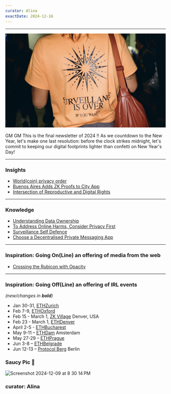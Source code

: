 ```yaml
---
curator: Alina
exactDate: 2024-12-16
---
```


<!--
### Insights

### Knowledge

### Inspiration

### Inspiration: Going On(Line) an offering of media from the web

### Inspiration: Going Off(Line) an offering of IRL events 

### Explorer 

### Saucy Quote
-->

---

<img width="1200" alt="back of a person wearing an anti surveillance tshirt" src="https://raw.githubusercontent.com/web3privacy/news/refs/heads/main/web/public/img/w3pn-news-tshirt.png">

GM GM 
This is the final newsletter of 2024 !!
As we countdown to the New Year, let's make one last resolution: before the clock strikes midnight, let's commit to keeping our digital footprints lighter than confetti on New Year's Day!

---

### Insights
- [World(coin) privacy order](https://techcrunch.com/2024/12/19/worldcoin-must-let-europeans-comprehensively-delete-their-data-under-privacy-order/)
- [Buenos Aires Adds ZK Proofs to City App](https://www.coindesk.com/tech/2024/10/22/buenos-aires-adds-zk-proofs-to-city-app-in-bid-to-boost-residents-privacy)
- [Intersection of Reproductive and Digital Rights](https://www.eff.org/deeplinks/2024/12/growing-intersection-reproductive-rights-and-digital-rights-2024-year-review)

---

### Knowledge
- [Understanding Data Ownership](https://blog.zk.me/understanding-data-ownership-navigating-global-regulations-and-privacy-solutions/)
- [To Address Online Harms, Consider Privacy First](https://www.eff.org/deeplinks/2023/11/address-online-harms-we-must-first-do-privacy)
- [Surveillance Self Defence](https://ssd.eff.org/)
- [Choose a Decentralised Private Messaging App](https://getsession.org/blog)


---

### Inspiration: Going On(Line) an offering of media from the web
- [Crossing the Rubicon with Opacity](https://www.youtube.com/watch?v=LdqYiCN8Imk)

---

### Inspiration: Going Off(Line) an offering of IRL events 
*(new/changes in **bold**)*

* Jan 30-31, [ETHZurich](https://ethereumzuri.ch/)
* Feb 7-9, [ETHOxford](https://ethoxford.io/)
* Feb 15 - March 1, [ZK Village](https://www.zklab.systems/zk-village) Denver, USA
* Feb 23 - March 1, [ETHDenver](https://www.ethdenver.com/)
* April 2-5 - [ETHBucharest](https://x.com/ethbucharest_?s=21)
* May 9-11 – [ETHDam](https://www.ethdam.com/) Amsterdam
* May 27-29 – [ETHPrague](https://ethprague.com/)
* Jun 3-8 – [ETHBelgrade](https://ethbelgrade.rs/)
* Jun 12-13 – [Protocol Berg](https://protocol.berlin/) Berlin


### Saucy Pic 🥫
<img width="1143" alt="Screenshot 2024-12-09 at 8 30 14 PM" src="https://github.com/user-attachments/assets/09992f0d-3e9d-40e3-9845-2059261460f1">




### curator: Alina
